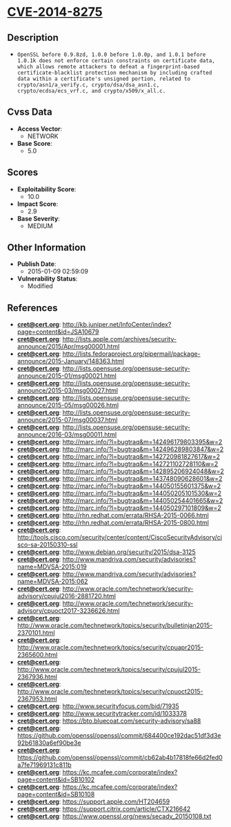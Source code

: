 
# [CVE-2014-8275](https://cve.mitre.org/cgi-bin/cvename.cgi?name=CVE-2014-8275)

## Description

- `OpenSSL before 0.9.8zd, 1.0.0 before 1.0.0p, and 1.0.1 before 1.0.1k does not enforce certain constraints on certificate data, which allows remote attackers to defeat a fingerprint-based certificate-blacklist protection mechanism by including crafted data within a certificate's unsigned portion, related to crypto/asn1/a_verify.c, crypto/dsa/dsa_asn1.c, crypto/ecdsa/ecs_vrf.c, and crypto/x509/x_all.c.`

## Cvss Data

- **Access Vector**:
  - NETWORK
- **Base Score**:
  - 5.0

## Scores

- **Exploitability Score**:
  - 10.0
- **Impact Score**:
  - 2.9
- **Base Severity**:
  - MEDIUM

## Other Information

- **Publish Date**:
  - 2015-01-09 02:59:09
- **Vulnerability Status**:
  - Modified

## References

- **cret@cert.org**: http://kb.juniper.net/InfoCenter/index?page=content&id=JSA10679
- **cret@cert.org**: http://lists.apple.com/archives/security-announce/2015/Apr/msg00001.html
- **cret@cert.org**: http://lists.fedoraproject.org/pipermail/package-announce/2015-January/148363.html
- **cret@cert.org**: http://lists.opensuse.org/opensuse-security-announce/2015-01/msg00021.html
- **cret@cert.org**: http://lists.opensuse.org/opensuse-security-announce/2015-03/msg00027.html
- **cret@cert.org**: http://lists.opensuse.org/opensuse-security-announce/2015-05/msg00026.html
- **cret@cert.org**: http://lists.opensuse.org/opensuse-security-announce/2015-07/msg00037.html
- **cret@cert.org**: http://lists.opensuse.org/opensuse-security-announce/2016-03/msg00011.html
- **cret@cert.org**: http://marc.info/?l=bugtraq&m=142496179803395&w=2
- **cret@cert.org**: http://marc.info/?l=bugtraq&m=142496289803847&w=2
- **cret@cert.org**: http://marc.info/?l=bugtraq&m=142720981827617&w=2
- **cret@cert.org**: http://marc.info/?l=bugtraq&m=142721102728110&w=2
- **cret@cert.org**: http://marc.info/?l=bugtraq&m=142895206924048&w=2
- **cret@cert.org**: http://marc.info/?l=bugtraq&m=143748090628601&w=2
- **cret@cert.org**: http://marc.info/?l=bugtraq&m=144050155601375&w=2
- **cret@cert.org**: http://marc.info/?l=bugtraq&m=144050205101530&w=2
- **cret@cert.org**: http://marc.info/?l=bugtraq&m=144050254401665&w=2
- **cret@cert.org**: http://marc.info/?l=bugtraq&m=144050297101809&w=2
- **cret@cert.org**: http://rhn.redhat.com/errata/RHSA-2015-0066.html
- **cret@cert.org**: http://rhn.redhat.com/errata/RHSA-2015-0800.html
- **cret@cert.org**: http://tools.cisco.com/security/center/content/CiscoSecurityAdvisory/cisco-sa-20150310-ssl
- **cret@cert.org**: http://www.debian.org/security/2015/dsa-3125
- **cret@cert.org**: http://www.mandriva.com/security/advisories?name=MDVSA-2015:019
- **cret@cert.org**: http://www.mandriva.com/security/advisories?name=MDVSA-2015:062
- **cret@cert.org**: http://www.oracle.com/technetwork/security-advisory/cpujul2016-2881720.html
- **cret@cert.org**: http://www.oracle.com/technetwork/security-advisory/cpuoct2017-3236626.html
- **cret@cert.org**: http://www.oracle.com/technetwork/topics/security/bulletinjan2015-2370101.html
- **cret@cert.org**: http://www.oracle.com/technetwork/topics/security/cpuapr2015-2365600.html
- **cret@cert.org**: http://www.oracle.com/technetwork/topics/security/cpujul2015-2367936.html
- **cret@cert.org**: http://www.oracle.com/technetwork/topics/security/cpuoct2015-2367953.html
- **cret@cert.org**: http://www.securityfocus.com/bid/71935
- **cret@cert.org**: http://www.securitytracker.com/id/1033378
- **cret@cert.org**: https://bto.bluecoat.com/security-advisory/sa88
- **cret@cert.org**: https://github.com/openssl/openssl/commit/684400ce192dac51df3d3e92b61830a6ef90be3e
- **cret@cert.org**: https://github.com/openssl/openssl/commit/cb62ab4b17818fe66d2fed0a7fe71969131c811b
- **cret@cert.org**: https://kc.mcafee.com/corporate/index?page=content&id=SB10102
- **cret@cert.org**: https://kc.mcafee.com/corporate/index?page=content&id=SB10108
- **cret@cert.org**: https://support.apple.com/HT204659
- **cret@cert.org**: https://support.citrix.com/article/CTX216642
- **cret@cert.org**: https://www.openssl.org/news/secadv_20150108.txt
